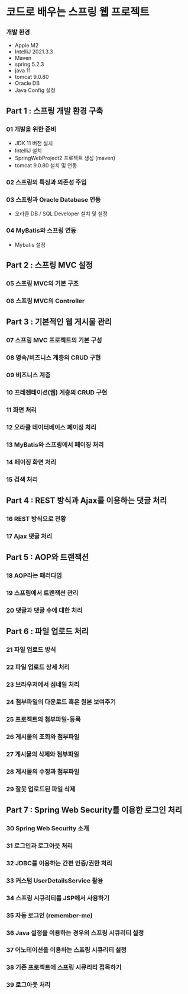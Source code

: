 # 코드로 배우는 스프링 웹 프로젝트

### 개발 환경
- Apple M2
- IntelliJ 2021.3.3
- Maven 
- spring 5.2.3
- java 11
- tomcat 9.0.80
- Oracle DB
- Java Config 설정

## Part 1 : 스프링 개발 환경 구축
### 01 개발을 위한 준비
- JDK 11 버전 설치
- IntelliJ 설치
- SpringWebProject2 프로젝트 생성 (maven)
- tomcat 9.0.80 설치 및 연동

### 02 스프링의 특징과 의존성 주입
### 03 스프링과 Oracle Database 연동
- 오라클 DB / SQL Developer 설치 및 설정

### 04 MyBatis와 스프링 연동
- Mybatis 설정

## Part 2 : 스프링 MVC 설정
### 05 스프링 MVC의 기본 구조
### 06 스프링 MVC의 Controller

## Part 3 : 기본적인 웹 게시물 관리 
### 07 스프링 MVC 프로젝트의 기본 구성
### 08 영속/비즈니스 계층의 CRUD 구현
### 09 비즈니스 계층
### 10 프레젠테이션(웹) 계층의 CRUD 구현
### 11 화면 처리 
### 12 오라클 데이터베이스 페이징 처리 
### 13 MyBatis와 스프링에서 페이징 처리
### 14 페이징 화면 처리
### 15 검색 처리

## Part 4 : REST 방식과 Ajax를 이용하는 댓글 처리
### 16 REST 방식으로 전황
### 17 Ajax 댓글 처리

## Part 5 : AOP와 트랜잭션
### 18 AOP라는 패러다임
### 19 스프링에서 트랜잭션 관리
### 20 댓글과 댓글 수에 대한 처리

## Part 6 : 파일 업로드 처리 
### 21 파일 업로드 방식
### 22 파일 업로드 상세 처리
### 23 브라우저에서 섬네일 처리 
### 24 첨부파일의 다운로드 혹은 원본 보여주기
### 25 프로젝트의 첨부파일-등록
### 26 게시물의 조회와 첨부파일
### 27 게시물의 삭제와 첨부파일
### 28 게시물의 수정과 첨부파일 
### 29 잘못 업로드된 파일 삭제 

## Part 7 : Spring Web Security를 이용한 로그인 처리 
### 30 Spring Web Security 소개
### 31 로그인과 로그아웃 처리
### 32 JDBC를 이용하는 간편 인증/권한 처리
### 33 커스텀 UserDetailsService 활용
### 34 스프링 시큐리티를 JSP에서 사용하기
### 35 자동 로그인 (remember-me)
### 36 Java 설정을 이용하는 경우의 스프링 시큐리티 설정
### 37 어노테이션을 이용하는 스프링 시큐리티 설정
### 38 기존 프로젝트에 스프링 시큐리티 접목하기
### 39 로그아웃 처리
